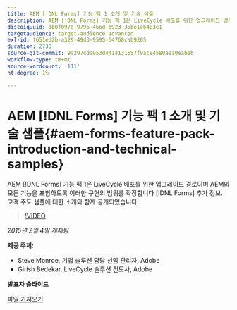 ```yaml
---
title: AEM [!DNL Forms] 기능 팩 1 소개 및 기술 샘플
description: AEM [!DNL Forms] 기능 팩 1은 LiveCycle 배포를 위한 업그레이드 경로이며 AEM의 모든 기능을 포함하도록 이러한 구현의 범위를 확장합니다 [!DNL Forms] 추가 정보. 고객 주도 샘플에 대한 소개와 함께 공개되었습니다.
discoiquuid: db0f097d-9796-466d-b923-35be1e6483e1
targetaudience: target-audience advanced
exl-id: f651ed2b-a329-49d3-9595-64768cab9205
duration: 2730
source-git-commit: 9a297cda953d4414131657f9ac84580aea0eabeb
workflow-type: tm+mt
source-wordcount: '111'
ht-degree: 1%

---
```


# AEM [!DNL Forms] 기능 팩 1 소개 및 기술 샘플{#aem-forms-feature-pack-introduction-and-technical-samples}

AEM [!DNL Forms] 기능 팩 1은 LiveCycle 배포를 위한 업그레이드 경로이며 AEM의 모든 기능을 포함하도록 이러한 구현의 범위를 확장합니다 [!DNL Forms] 추가 정보. 고객 주도 샘플에 대한 소개와 함께 공개되었습니다.

>[!VIDEO](https://video.tv.adobe.com/v/19380/?quality=9)

*2015년 2월 4일 게재됨*

**제공 주체:**

* Steve Monroe, 기업 솔루션 담당 선임 관리자, Adobe
* Girish Bedekar, LiveCycle 솔루션 전도사, Adobe

**발표자 슬라이드**

[파일 가져오기](assets/aem-forms-fp1-2015-0204.pdf)
<!--
[Get back to the Overview](https://helpx.adobe.com/experience-manager/kt/eseminars/gems/aem-index.html)
-->
